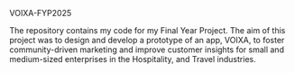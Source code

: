 VOIXA-FYP2025

The repository contains my code for my Final Year Project. The aim of this project was to design and develop a prototype of an app, VOIXA, to foster community-driven marketing and improve customer insights for small and medium-sized enterprises in the Hospitality, and Travel industries. 
